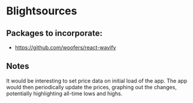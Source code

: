 # Blightsources

## Packages to incorporate:
- https://github.com/woofers/react-wavify

## Notes

It would be interesting to set price data on initial load of the app. The app would then periodically update the prices, graphing out the changes, potentially highlighting all-time lows and highs.